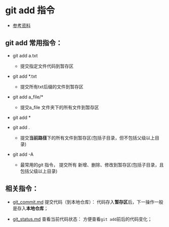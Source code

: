 # git add 指令
* [参考资料](https://git-scm.com/docs/git-add)

## git add 常用指令： 
* git add a.txt
	* 提交指定文件代码到暂存区

* git add *.txt
	* 提交所有txt后缀的文件到暂存区

* git add a_file/*
	* 提交a_file 文件夹下的所有文件到暂存区

* git add *
* git add .
	* 提交**当前路径**下的所有文件到暂存区(包括子目录，但不包括父级以上目录)

* git add -A
	* 最常用的git 指令， 提交所有 新增、删除、修改到暂存区(包括子目录，且包括父级以上目录)


## 相关指令：
* [git_commit.md](https://github.com/wteam-xq/testGit/blob/master/learn_log/git_commit.md) 提交代码（到本地仓库）： 代码存入**暂存区**后，下一操作一般是存入**本地仓库**； 

* [git_status.md](https://github.com/wteam-xq/testGit/blob/master/learn_log/git_status.md) 查看当前代码状态： 方便查看`git add`前后的代码变化；
